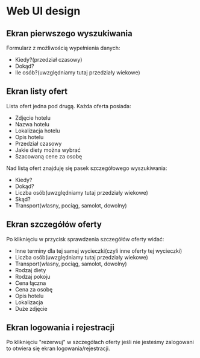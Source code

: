 # Web UI design

## Ekran pierwszego wyszukiwania

Formularz z możliwością wypełnienia danych:

- Kiedy?(przedział czasowy)
- Dokąd?
- Ile osób?(uwzględniamy tutaj przedziały wiekowe)

## Ekran listy ofert

Lista ofert jedna pod drugą. Każda oferta posiada:

- Zdjęcie hotelu
- Nazwa hotelu
- Lokalizacja hotelu
- Opis hotelu
- Przedział czasowy
- Jakie diety można wybrać
- Szacowaną cene za osobę

Nad listą ofert znajduję się pasek szczegółowego wyszukiwania:

- Kiedy?
- Dokąd?
- Liczba osób(uwzględniamy tutaj przedziały wiekowe)
- Skąd?
- Transport(własny, pociąg, samolot, dowolny)

## Ekran szczegółów oferty

Po kliknięciu w przycisk sprawdzenia szczegółów oferty widać:

- Inne terminy dla tej samej wycieczki(czyli inne oferty tej wycieczki)
- Liczba osób(uwzględniamy tutaj przedziały wiekowe)
- Transport(własny, pociąg, samolot, dowolny)
- Rodzaj diety
- Rodzaj pokoju
- Cena łączna
- Cena za osobę
- Opis hotelu
- Lokalizacja
- Duże zdjęcie

## Ekran logowania i rejestracji

Po kliknięciu "rezerwuj" w szczegółach oferty jeśli nie jesteśmy zalogowani to otwiera się ekran logowania/rejestracji.